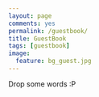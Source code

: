```yaml
---
layout: page
comments: yes
permalink: /guestbook/
title: GuestBook
tags: [guestbook]
image:
  feature: bg_guest.jpg
---
```


Drop some words :P
